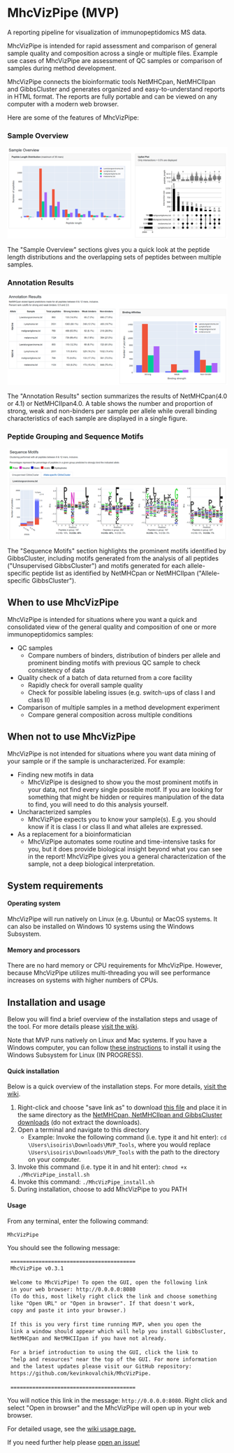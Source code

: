 # MhcVizPipe (MVP)
A reporting pipeline for visualization of immunopeptidomics MS data.

MhcVizPipe is intended for rapid assessment and comparison of general sample quality and composition across a single or multiple
files. Example use cases of MhcVizPipe are assessment of QC samples or comparison of samples during method development.

MhcVizPipe connects the bioinformatic tools NetMHCpan, NetMHCIIpan and GibbsCluster and generates organized
and easy-to-understand reports in HTML format. The reports are fully portable and can be viewed on any computer
with a modern web browser.

Here are some of the features of MhcVizPipe:

### Sample Overview
![](images/sample_overview.png)

The "Sample Overview" sections gives you a quick look at the peptide length distributions and the overlapping sets of
peptides between multiple samples.

### Annotation Results
![](images/annotation_results.png)

The "Annotation Results" section summarizes the results of NetMHCpan(4.0 or 4.1) or NetMHCIIpan4.0. A table shows the 
number and proportion of strong, weak and non-binders per sample per allele while overall binding characteristics of
each sample are displayed in a single figure.

### Peptide Grouping and Sequence Motifs
![](images/unsupervised_logos.png)

The "Sequence Motifs" section highlights the prominent motifs identified by GibbsCluster, including motifs generated from the analysis of
all peptides ("Unsupervised GibbsCluster") and motifs generated for each allele-specific peptide list as identified by
NetMHCpan or NetMHCIIpan ("Allele-specific GibbsCluster").

## When to use MhcVizPipe

MhcVizPipe is intended for situations where you want a quick and consolidated view of the general quality 
and composition of one or more immunopeptidomics samples:
- QC samples
    - Compare numbers of binders, distribution of binders per allele and prominent binding motifs with 
    previous QC sample to check consistency of data
- Quality check of a batch of data returned from a core facility
    - Rapidly check for overall sample quality
    - Check for possible labeling issues (e.g. switch-ups of class I and class II)
- Comparison of multiple samples in a method development experiment
    - Compare general composition across multiple conditions

## When not to use MhcVizPipe

MhcVizPipe is not intended for situations where you want data mining of your sample or if the sample is 
uncharacterized. For example:
- Finding new motifs in data
    - MhcVizPipe is designed to show you the most prominent motifs in your data, not find every single possible 
      motif. If you are looking for something that might be hidden or requires manipulation of 
      the data to find, you will need to do this analysis yourself.
- Uncharacterized samples
    - MhcVizPipe expects you to know your sample(s). E.g. you should know if it is class I or class II and what 
    alleles are expressed.
- As a replacement for a bioinformatician
    - MhcVizPipe automates some routine and time-intensive tasks for you, but it does provide biological insight
    beyond what you can see in the report! MhcVizPipe gives you a general characterization of the sample, not 
    a deep biological interpretation.

## System requirements

#### Operating system
MhcVizPipe will run natively on Linux (e.g. Ubuntu) or MacOS systems. It can also be installed on Windows 10 systems
using the Windows Subsystem.

#### Memory and processors
There are no hard memory or CPU requirements for MhcVizPipe. However, because MhcVizPipe utilizes multi-threading you
will see performance increases on systems with higher numbers of CPUs.

## Installation and usage

Below you will find a brief overview of the installation steps and usage of the tool. For
more details please [visit the wiki](https://github.com/CaronLab/MhcVizPipe/wiki).

Note that MVP runs natively on Linux and Mac systems. If you have a Windows computer, you can follow
[these instructions](https://github.com/CaronLab/MhcVizPipe/wiki/Windows-installation) to install it using the
Windows Subsystem for Linux (IN PROGRESS).

#### Quick installation
Below is a quick overview of the installation steps. For more details, [visit the wiki](https://github.com/CaronLab/MhcVizPipe/wiki).
1. Right-click and choose "save link as" to download 
[this file](https://github.com/CaronLab/MhcVizPipe/raw/master/MhcVizPipe_install.sh) and place
it in the same directory as the 
[NetMHCpan, NetMHCIIpan and GibbsCluster downloads](https://github.com/CaronLab/MhcVizPipe/wiki/Downloading-third-party-software)
(do not extract the downloads).
2. Open a terminal and navigate to this directory
    - Example: Invoke the following command (i.e. type it and hit enter): `cd \Users\isoiris\Downloads\MVP_Tools`,
    where you would replace `\Users\isoiris\Downloads\MVP_Tools` with the path to the directory on your computer.
3. Invoke this command (i.e. type it in and hit enter): `chmod +x ./MhcVizPipe_install.sh`
4. Invoke this command: `./MhcVizPipe_install.sh`
5. During installation, choose to add MhcVizPipe to you PATH

#### Usage
From any terminal, enter the following command:
```
MhcVizPipe
```
You should see the following message:

     ========================================
     MhcVizPipe v0.3.1

     Welcome to MhcVizPipe! To open the GUI, open the following link
     in your web browser: http://0.0.0.0:8080
     (To do this, most likely right click the link and choose something
     like "Open URL" or "Open in browser". If that doesn't work,
     copy and paste it into your browser.)

     If this is you very first time running MVP, when you open the 
     link a window should appear which will help you install GibbsCluster,
     NetMHCpan and NetMHCIIpan if you have not already.

     For a brief introduction to using the GUI, click the link to
     "help and resources" near the top of the GUI. For more information
     and the latest updates please visit our GitHub repository:
     https://github.com/kevinkovalchik/MhcVizPipe.

     ========================================
You will notice this link in the message: `http://0.0.0.0:8080`. Right click and select "Open in browser" and
the MhcVizPipe will open up in your web browser.

For detailed usage, see the [wiki usage page.](https://github.com/CaronLab/MhcVizPipe/wiki/Usage)

If you need further help please [open an issue!](https://github.com/CaronLab/MhcVizPipe/issues)